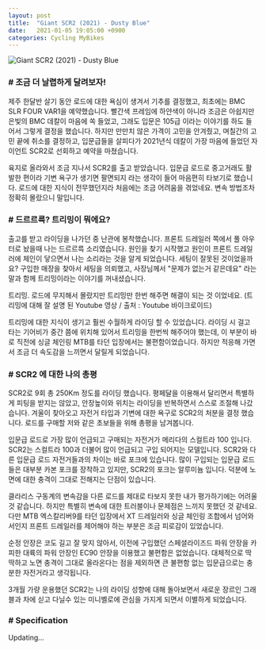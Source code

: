 ```yaml
---
layout: post
title:  "Giant SCR2 (2021) - Dusty Blue"
date:   2021-01-05 19:05:00 +0900
categories: Cycling MyBikes
---
```

![Giant SCR2 (2021) - Dusty Blue](../assets/img/2021-01-05/01_scr2.jpg)

### # 조금 더 날렵하게 달려보자!

제주 한달반 살기 동안 로드에 대한 욕심이 생겨서 기추를 결정했고, 최초에는 BMC SLR FOUR VAR1을 예약했습니다. 빨간색 프레임에 하얀색이 아니라 조금은 아쉽지만 은빛의 BMC 데칼이 마음에 쏙 들었고, 그래도 입문은 105급 이라는 이야기를 하도 들어서 그렇게 결정을 했습니다. 하지만 만만치 않은 가격이 고민을 안겨줬고, 며칠간의 고민 끝에 취소를 결정하고, 입문급들을 살피다가 2021년식 데칼이 가장 마음에 들었던 자이언트 SCR2로 선회하고 예약을 마쳤습니다.

 

육지로 올라와서 조금 지나서 SCR2를 출고 받았습니다. 입문급 로드로 중고거래도 활발한 편이라 기변 욕구가 생기면 팔면되지 라는 생각이 들어 마음편히 타보기로 했습니다. 로드에 대한 지식이 전무했던지라 처음에는 조금 어려움을 겪었네요. 변속 방법조차 정확히 몰랐으니 말입니다.



### # 드르르륵? 트리밍이 뭐에요?

출고를 받고 라이딩을 나가던 중 난관에 봉착했습니다. 프론트 드레일러 쪽에서 풀 아우터로 놨을때 나는 드르르륵 소리였습니다. 원인을 찾기 시작했고 원인이 프론트 드레일러에 체인이 닿으면서 나는 소리라는 것을 알게 되었습니다. 세팅이 잘못된 것이었을까요? 구입한 매장을 찾아서 세팅을 의뢰했고, 사장님께서 "문제가 없는거 같은데요" 라는 말과 함께 트리밍이라는 이야기를 꺼내셨습니다.

 

트리밍. 로드에 무지해서 몰랐지만 트리밍만 한번 해주면 해결이 되는 것 이었네요. (트리밍에 대해 잘 설명 된 Youtube 영상 / 출처 : Youtube 바이크로이드)




트리밍에 대한 지식이 생기고 훨씬 수월하게 라이딩 할 수 있었습니다. 라이딩 시 걸고 타는 기어비가 중간 쯤에 위치해 있어서 트리밍을 한번씩 해주어야 했는데, 이 부분이 바로 직전에 싱글 체인링 MTB를 타던 입장에서는 불편함이었습니다. 하지만 적응해 가면서 조금 더 속도감을 느끼면서 달릴게 되었습니다.




### # SCR2 에 대한 나의 총평

SCR2로 9회 총 250Km 정도를 라이딩 했습니다. 평페달을 이용해서 달리면서 특별하게 피팅을 받지는 않았고, 안장높이와 위치는 라이딩을 반복하면서 스스로 조절해 나갔습니다. 겨울이 찾아오고 자전거 타입과 기변에 대한 욕구로 SCR2의 처분을 결정 했습니다. 로드를 구매할 저와 같은 초보들을 위해 총평을 남겨봅니다.

 

입문급 로드로 가장 많이 언급되고 구매되는 자전거가 메리다의 스컬트라 100 입니다. SCR2는 스컬트라 100과 더불어 많이 언급되고 구입 되어지는 모델입니다. SCR2와 다른 입문급 로드 자전거들과의 차이는 바로 포크에 있습니다. 많이 구입되는 입문급 로드들은 대부분 카본 포크를 장착하고 있지만, SCR2의 포크는 알루미늄 입니다. 덕분에 노면에 대한 충격이 그대로 전해지는 단점이 있습니다.

 

클라리스 구동계의 변속감을 다른 로드를 제대로 타보지 못한 내가 평가하기에는 어려울 것 같습니다. 하지만 특별히 변속에 대한 트러블이나 문제점은 느끼지 못했던 것 같네요. 다만 MTB 엑스칼리버9를 타던 입장에서 XT 드레일러와 싱글 체인링 조합에서 넘어와서인지 프론트 드레일러를 제어해야 하는 부분은 조금 피로감이 있었습니다. 

 

순정 안장은 코도 길고 잘 맞지 않아서, 이전에 구입했던 스페셜라이즈드 파워 안장을 카피한 대륙의 파워 안장인 EC90 안장을 이용했고 불편함은 없었습니다. 대체적으로 딱딱하고 노면 충격이 그대로 올라온다는 점을 제외하면 큰 불편함 없는 입문급으로는 충분한 자전거라고 생각됩니다.

 

3개월 가량 운용했던 SCR2는 나의 라이딩 성향에 대해 돌아보면서 새로운 장르인 그래블과 차에 싣고 다닐수 있는 미니벨로에 관심을 가지게 되면서 이별하게 되었습니다.




### # Specification

Updating...